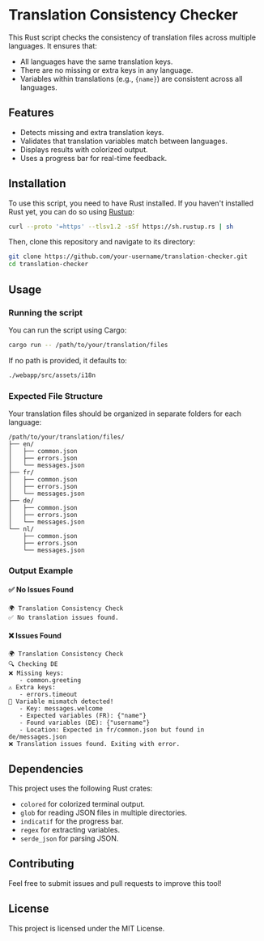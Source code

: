 # Translation Consistency Checker

This Rust script checks the consistency of translation files across multiple languages. It ensures that:
- All languages have the same translation keys.
- There are no missing or extra keys in any language.
- Variables within translations (e.g., `{name}`) are consistent across all languages.

## Features
- Detects missing and extra translation keys.
- Validates that translation variables match between languages.
- Displays results with colorized output.
- Uses a progress bar for real-time feedback.

## Installation
To use this script, you need to have Rust installed. If you haven't installed Rust yet, you can do so using [Rustup](https://rustup.rs/):

```sh
curl --proto '=https' --tlsv1.2 -sSf https://sh.rustup.rs | sh
```

Then, clone this repository and navigate to its directory:

```sh
git clone https://github.com/your-username/translation-checker.git
cd translation-checker
```

## Usage
### Running the script
You can run the script using Cargo:

```sh
cargo run -- /path/to/your/translation/files
```

If no path is provided, it defaults to:
```sh
./webapp/src/assets/i18n
```

### Expected File Structure
Your translation files should be organized in separate folders for each language:

```
/path/to/your/translation/files/
├── en/
│   ├── common.json
│   ├── errors.json
│   └── messages.json
├── fr/
│   ├── common.json
│   ├── errors.json
│   └── messages.json
├── de/
│   ├── common.json
│   ├── errors.json
│   └── messages.json
└── nl/
    ├── common.json
    ├── errors.json
    └── messages.json
```

### Output Example
#### ✅ No Issues Found
```
🌍 Translation Consistency Check
✅ No translation issues found.
```

#### ❌ Issues Found
```
🌍 Translation Consistency Check
🔍 Checking DE
❌ Missing keys:
   - common.greeting
⚠️ Extra keys:
   - errors.timeout
🔄 Variable mismatch detected!
   - Key: messages.welcome
   - Expected variables (FR): {"name"}
   - Found variables (DE): {"username"}
   - Location: Expected in fr/common.json but found in de/messages.json
❌ Translation issues found. Exiting with error.
```

## Dependencies
This project uses the following Rust crates:
- `colored` for colorized terminal output.
- `glob` for reading JSON files in multiple directories.
- `indicatif` for the progress bar.
- `regex` for extracting variables.
- `serde_json` for parsing JSON.

## Contributing
Feel free to submit issues and pull requests to improve this tool!

## License
This project is licensed under the MIT License.

